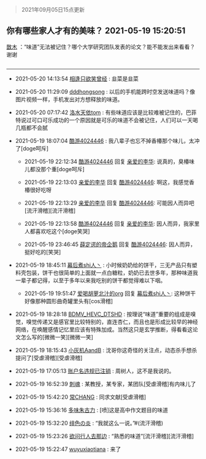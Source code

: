 > 2021年09月05日15点更新
<link rel="stylesheet" href="https://cdn.jsdelivr.net/gh/taotie6/sampleJSON@main/css/photo_show.css">


 ## 你有哪些家人才有的美味？ 2021-05-19 15:20:51

 [㪚木](https://www.coolapk.com/feed/27078581?shareKey=NTMyNmIzNWUxZjNlNjEzMTc3ZmI~) ：“味道”无法被记住？哪个大学研究团队发表的论文？能不能发出来看看？谢谢 

<div class="album">
<img class="img-item" src="" />
</div>

 ------- 

- 2021-05-20 14:13:54 [相逢只欲笑曾经](uid=709111) : 韭菜是韭菜 

- 2021-05-20 11:29:09 [dddhongsong](uid=1695734) : 以后的手机能跨时空发送味道吗？像图片视频一样，手机发出对方想释放的味道。 

- 2021-05-20 07:17:42 [洛水天依tom](uid=1661759) : 有些味道应该是比较难被记住的，巴菲特说过可口可乐成功的一个原因就是可乐的味道不会被记住，人们可以一天喝几瓶都不会腻 

- 2021-05-19 18:07:04 [酷游4024446](uid=4024446) : 我八辈子也忘不掉香椿那个味儿，太冲了[doge呵斥] 

    - 2021-05-19 22:12:34 [酷游4024446](uid=4024446) 回复 [亲爱的李华](uid=1323228): 说真的，臭椿味儿都没那个重[doge呵斥] 

    - 2021-05-19 22:13:03 [亲爱的李华](uid=1323228) 回复 [酷游4024446](uid=4024446): 啊这，我感觉香椿很好吃呀 

    - 2021-05-19 22:13:29 [亲爱的李华](uid=1323228) 回复 [酷游4024446](uid=4024446): 可能因人而异吧[流汗滑稽][流汗滑稽] 

    - 2021-05-19 22:13:58 [酷游4024446](uid=4024446) 回复 [亲爱的李华](uid=1323228): 因人而异，我家里人都喜欢吃这个[doge笑哭] 

    - 2021-05-19 23:46:45 [薛定谔的帝企鹅](uid=806790) 回复 [酷游4024446](uid=4024446): 因人而异，挺好吃的[笑哭] 

- 2021-05-19 18:45:11 [幕后煮shi人丶](uid=1067340) : 小时候奶奶给的饼干，三无产品只有塑料壳包装，饼干也很简单的上面就一点白糖粒，奶奶已去世多年，那种味道我一辈子都记得，以至于多年以来我吃别的饼干都觉得难以下咽。 

    - 2021-05-19 19:51:47 [爱喝胡萝北汁的org](uid=1377468) 回复 [幕后煮shi人丶](uid=1067340): 这种饼干好像那种圆形曲奇罐里头有[cos滑稽] 

- 2021-05-19 18:28:18 [BDMV_HEVC_DTSHD](uid=3362907) : 按理说“味道”重要的组成是嗅觉，嗅觉传递又是感官里比较特别的，直连杏仁，而且也是形成比较早的神经网络，在唤醒感情记忆里应该有特殊加成。当然这只是玄学推断，得看看这论文怎么写的[微微一笑][微微一笑] 

- 2021-05-19 18:15:43 [小灰机AandB](uid=2217189) : 沈哥你这奇怪的关注点，动态杀手想杀提问了[受虐滑稽][受虐滑稽] 

- 2021-05-19 17:05:13 [账户名违规已注销](uid=1039732) : 周树人，这不是我说的。 

- 2021-05-19 16:52:39 [刺魂](uid=1662383) : 某教授，某专家，某团队[受虐滑稽]有内味儿了 

- 2021-05-19 15:42:20 [常CHANG](uid=2190258) : 同求文献[受虐滑稽] 

- 2021-05-19 15:36:16 [多味朱古力](uid=1614110) : [喷]这是高中作文题目的味道 

- 2021-05-19 15:32:20 [绯色の炎](uid=474608) : “我就这么一说。”#(流汗滑稽) 

- 2021-05-19 15:23:26 [欲问行人去那边](uid=826969) : “熟悉的味道”[流汗滑稽][流汗滑稽] 

- 2021-05-19 15:22:47 [wuyuxiaotiana](uid=686790) : 来了 

